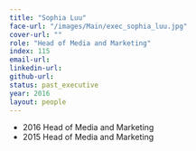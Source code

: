 ```yaml
---
title: "Sophia Luu"
face-url: "/images/Main/exec_sophia_luu.jpg"
cover-url: ""
role: "Head of Media and Marketing"
index: 115
email-url:
linkedin-url:
github-url:
status: past_executive
year: 2016
layout: people
---
```

- 2016 Head of Media and Marketing
- 2015 Head of Media and Marketing
